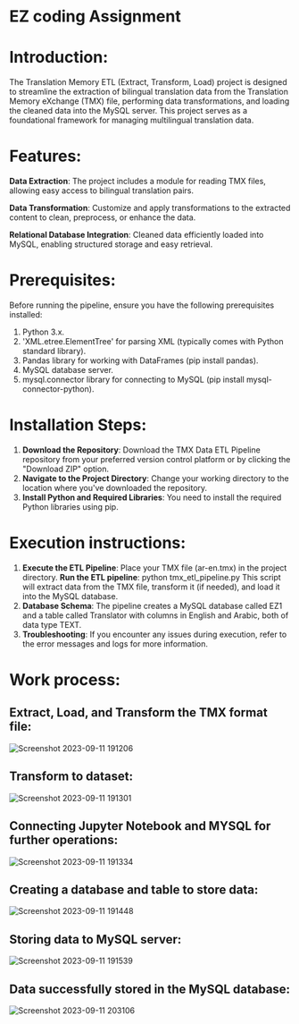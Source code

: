 # EZ coding Assignment
# Introduction:
The Translation Memory ETL (Extract, Transform, Load) project is designed to streamline the extraction of bilingual translation data from the Translation Memory eXchange (TMX) file, performing data transformations, and loading the cleaned data into the MySQL server. This project serves as a foundational framework for managing multilingual translation data.
# Features:
**Data Extraction**: The project includes a module for reading TMX files, allowing easy access to bilingual translation pairs.

**Data Transformation**: Customize and apply transformations to the extracted content to clean, preprocess, or enhance the data.

**Relational Database Integration**: Cleaned data efficiently loaded into MySQL, enabling structured storage and easy retrieval.

# Prerequisites:
Before running the pipeline, ensure you have the following prerequisites installed:
1. Python 3.x.
2. 'XML.etree.ElementTree' for parsing XML (typically comes with Python standard library).
3. Pandas library for working with DataFrames (pip install pandas).
4. MySQL database server.
5. mysql.connector library for connecting to MySQL (pip install mysql-connector-python).
   
# Installation Steps:
1. **Download the Repository**: Download the TMX Data ETL Pipeline repository from your preferred version control platform or by clicking the "Download ZIP" option.
2. **Navigate to the Project Directory**: Change your working directory to the location where you've downloaded the repository.
3. **Install Python and Required Libraries**: You need to install the required Python libraries using pip.
   
# Execution instructions:
1. **Execute the ETL Pipeline**: Place your TMX file (ar-en.tmx) in the project directory.
   **Run the ETL pipeline**: python tmx_etl_pipeline.py
     This script will extract data from the TMX file, transform it (if needed), and load it into the MySQL database.
2. **Database Schema**: The pipeline creates a MySQL database called EZ1 and a table called Translator with columns in English and Arabic, both of data type TEXT.
3. **Troubleshooting**: If you encounter any issues during execution, refer to the error messages and logs for more information.
   
# Work process:
## Extract, Load, and Transform the TMX format file:
![Screenshot 2023-09-11 191206](https://github.com/Munavar7420/EZ_Works-assignment/assets/112122147/98365716-81cd-49c3-b03f-59752682d3ba)

## Transform to dataset:
![Screenshot 2023-09-11 191301](https://github.com/Munavar7420/EZ_Works-assignment/assets/112122147/55abe47c-7fad-4070-92f9-0f8b91f26ac7)

## Connecting Jupyter Notebook and MYSQL for further operations:
![Screenshot 2023-09-11 191334](https://github.com/Munavar7420/EZ_Works-assignment/assets/112122147/be76e486-ac2b-46b8-9c79-090a20d97a9d)

## Creating a database and table to store data:
![Screenshot 2023-09-11 191448](https://github.com/Munavar7420/EZ_Works-assignment/assets/112122147/ec5ad809-33f9-49fa-b0fc-c621f2ff2bf5)

## Storing data to MySQL server:
![Screenshot 2023-09-11 191539](https://github.com/Munavar7420/EZ_Works-assignment/assets/112122147/8f34fff3-1896-4e9e-b584-ad618d6f6b24)

## Data successfully stored in the MySQL database:
![Screenshot 2023-09-11 203106](https://github.com/Munavar7420/EZ_Works-assignment/assets/112122147/bdec7791-0c7a-4c20-835b-34ef162773b9)
